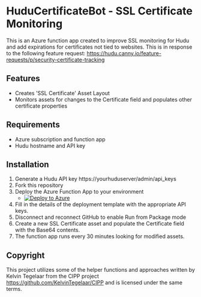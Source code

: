 # HuduCertificateBot - SSL Certificate Monitoring

This is an Azure function app created to improve SSL monitoring for Hudu and add expirations for certificates not tied to websites. This is in response to the following feature request: https://hudu.canny.io/feature-requests/p/security-certificate-tracking

## Features
- Creates 'SSL Certificate' Asset Layout
- Monitors assets for changes to the Certificate field and populates other certificate properties

## Requirements
- Azure subscription and function app
- Hudu hostname and API key

## Installation
1. Generate a Hudu API key https://yourhuduserver/admin/api_keys
2. Fork this repository
3. Deploy the Azure Function App to your environment 
    - [![Deploy to Azure](https://aka.ms/deploytoazurebutton)](https://portal.azure.com/#create/Microsoft.Template/uri/https%3A%2F%2Fraw.githubusercontent.com%2Fjohnduprey%2FHuduCertificateBot%2Fmain%2FDeployment%2FAzureDeployment.json)
4. Fill in the details of the deployment template with the appropriate API keys.
5. Disconnect and reconnect GitHub to enable Run from Package mode
6. Create a new SSL Certificate asset and populate the Certificate field with the Base64 contents.
7. The function app runs every 30 minutes looking for modified assets.

## Copyright
This project utilizes some of the helper functions and approaches written by Kelvin Tegelaar from the CIPP project https://github.com/KelvinTegelaar/CIPP and is licensed under the same terms.